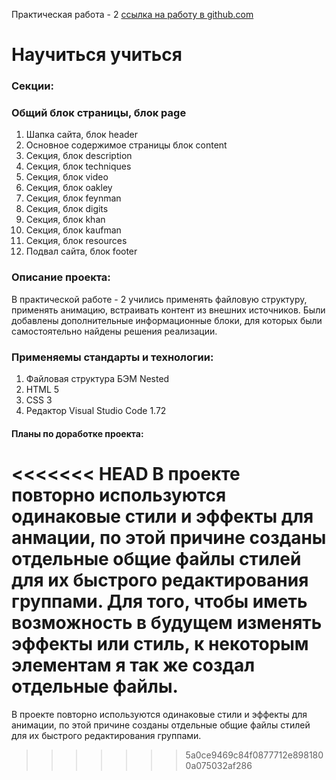 Практическая работа - 2 [ссылка на работу в github.com](https://github.com/Sergeykachev/how-to-learn "Моя работа!")

# Научиться учиться

### Секции:

### Общий блок страницы, блок page

1. Шапка сайта, блок header
2. Основное содержимое страницы блок content
3. Секция, блок description
4. Секция, блок techniques
5. Секция, блок video
6. Секция, блок oakley
7. Секция, блок feynman
8. Секция, блок digits
9. Секция, блок khan
10. Секция, блок kaufman
11. Секция, блок resources
12. Подвал сайта, блок footer

### Описание проекта:

В практической работе - 2 учились применять файловую структуру, применять анимацию, встраивать контент из внешних источников. Были добавлены дополнительные информационные блоки, для которых были самостоятельно найдены решения реализации.

### Применяемы стандарты и технологии:

1. Файловая структура БЭМ Nested
2. HTML 5
3. CSS 3
4. Редактор Visual Studio Code 1.72

#### Планы по доработке проекта:

<<<<<<< HEAD
В проекте повторно используются одинаковые стили и эффекты для анмации, по этой причине созданы отдельные общие файлы стилей для их быстрого редактирования группами.
Для того, чтобы иметь возможность в будущем изменять эффекты или стиль, к некоторым элементам я так же создал отдельные файлы.
=======
В проекте повторно используются одинаковые стили и эффекты для анимации, по этой причине созданы отдельные общие файлы стилей для их быстрого редактирования группами.
>>>>>>> 5a0ce9469c84f0877712e8981800a075032af286
